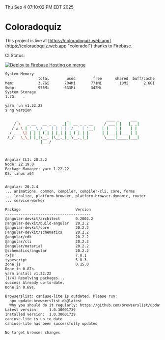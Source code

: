 Thu Sep  4 07:10:02 PM EDT 2025

# Coloradoquiz


This project is live at [https://coloradoquiz.web.app](https://coloradoquiz.web.app "colorado!") thanks to Firebase.

CI Status: 

[![Deploy to Firebase Hosting on merge](https://github.com/teamkushal/coloradoquiz/actions/workflows/firebase-hosting-merge.yml/badge.svg)](https://github.com/teamkushal/coloradoquiz/actions/workflows/firebase-hosting-merge.yml)

```bash
System Memory
               total        used        free      shared  buff/cache   available
Mem:           3.7Gi       704Mi       771Mi        10Mi       2.6Gi       3.0Gi
Swap:          975Mi       633Mi       342Mi
System Storage
1.7G	.
```
```bash
yarn run v1.22.22
$ ng version

     _                      _                 ____ _     ___
    / \   _ __   __ _ _   _| | __ _ _ __     / ___| |   |_ _|
   / △ \ | '_ \ / _` | | | | |/ _` | '__|   | |   | |    | |
  / ___ \| | | | (_| | |_| | | (_| | |      | |___| |___ | |
 /_/   \_\_| |_|\__, |\__,_|_|\__,_|_|       \____|_____|___|
                |___/
    


Angular CLI: 20.2.2
Node: 22.19.0
Package Manager: yarn 1.22.22
OS: linux x64
    

Angular: 20.2.4
... animations, common, compiler, compiler-cli, core, forms
... localize, platform-browser, platform-browser-dynamic, router
... service-worker

Package                         Version
---------------------------------------
@angular-devkit/architect       0.2002.2
@angular-devkit/build-angular   20.2.2
@angular-devkit/core            20.2.2
@angular-devkit/schematics      20.2.2
@angular/cdk                    20.2.2
@angular/cli                    20.2.2
@angular/material               20.2.2
@schematics/angular             20.2.2
rxjs                            7.8.1
typescript                      5.8.3
zone.js                         0.15.0
Done in 0.87s.
yarn install v1.22.22
[1/4] Resolving packages...
success Already up-to-date.
Done in 0.69s.
```
```bash
Browserslist: caniuse-lite is outdated. Please run:
  npx update-browserslist-db@latest
  Why you should do it regularly: https://github.com/browserslist/update-db#readme
Latest version:     1.0.30001739
Installed version:  1.0.30001739
caniuse-lite is up to date
caniuse-lite has been successfully updated

No target browser changes
```
```bash
